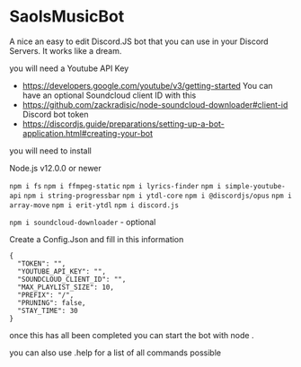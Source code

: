 # SaolsMusicBot
A nice an easy to edit Discord.JS bot that you can use in your Discord Servers. It works like a dream.

you will need a Youtube API Key
- https://developers.google.com/youtube/v3/getting-started
You can have an optional Soundcloud client ID with this
- https://github.com/zackradisic/node-soundcloud-downloader#client-id
Discord bot token
- https://discordjs.guide/preparations/setting-up-a-bot-application.html#creating-your-bot

you will need to install

Node.js v12.0.0 or newer

`npm i fs`
`npm i ffmpeg-static`
`npm i lyrics-finder`
`npm i simple-youtube-api`
`npm i string-progressbar`
`npm i ytdl-core`
`npm i @discordjs/opus`
`npm i array-move`
`npm i erit-ytdl`
`npm i discord.js`

`npm i soundcloud-downloader` - optional


Create a Config.Json
and fill in this information

```
{
  "TOKEN": "",
  "YOUTUBE_API_KEY": "",
  "SOUNDCLOUD_CLIENT_ID": "",
  "MAX_PLAYLIST_SIZE": 10,
  "PREFIX": "/",
  "PRUNING": false,
  "STAY_TIME": 30
}
```


once this has all been completed you can start the bot with node .

you can also use .help for a list of all commands possible

